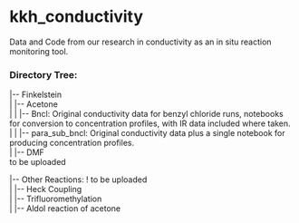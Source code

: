 # kkh_conductivity
Data and Code from our research in conductivity as an in situ reaction monitoring tool.

### Directory Tree:
|-- Finkelstein\
|  |-- Acetone\
|  |  |-- Bncl: Original conductivity data for benzyl chloride runs, notebooks for conversion to concentration profiles, with IR data included where taken.\
|  |  |-- para_sub_bncl: Original conductivity data plus a single notebook for producing concentration profiles.\
|  |-- DMF\
    to be uploaded

|-- Other Reactions: ! to be uploaded\
|  |-- Heck Coupling\
|  |-- Trifluoromethylation\
|  |-- Aldol reaction of acetone
